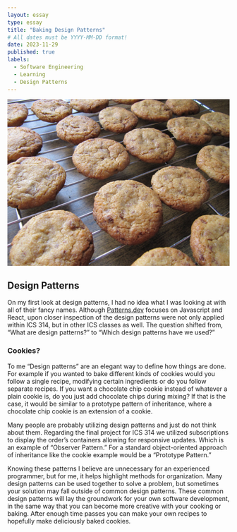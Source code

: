 ```yaml
---
layout: essay
type: essay
title: "Baking Design Patterns"
# All dates must be YYYY-MM-DD format!
date: 2023-11-29
published: true
labels:
  - Software Engineering
  - Learning
  - Design Patterns
---
```


![](../img/baking-design-patterns/Cookies.jpg)

## Design Patterns
On my first look at design patterns, I had no idea what I was looking at with all of their fancy names. Although [Patterns.dev](https://www.patterns.dev/#patterns) focuses on Javascript and React, upon closer inspection of the design patterns were not only applied within ICS 314, but in other ICS classes as well. The question shifted from, “What are design patterns?” to “Which design patterns have we used?”

### Cookies?

To me “Design patterns” are an elegant way to define how things are done. For example if you wanted to bake different kinds of cookies would you follow a single recipe, modifying certain ingredients or do you follow separate recipes. If you want a chocolate chip cookie instead of whatever a plain cookie is, do you just add chocolate chips during mixing? If that is the case, it would be similar to a prototype pattern of inheritance, where a chocolate chip cookie is an extension of a cookie.

Many people are probably utilizing design patterns and just do not think about them. Regarding the final project for ICS 314 we utilized subscriptions to display the order’s containers allowing for responsive updates. Which is an example of “Observer Pattern.” For a standard object-oriented approach of inheritance like the cookie example would be a “Prototype Pattern.”

Knowing these patterns I believe are unnecessary for an experienced programmer, but for me, it helps highlight methods for organization. Many design patterns can be used together to solve a problem, but sometimes your solution may fall outside of common design patterns. These common design patterns will lay the groundwork for your own software development, in the same way that you can become more creative with your cooking or baking. After enough time passes you can make your own recipes to hopefully make deliciously baked cookies.
